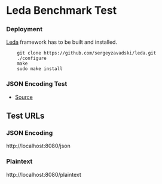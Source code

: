 # Leda  Benchmark Test


### Deployment

[Leda](https://github.com/sergeyzavadski/leda) framework has to be built  and installed. 
        
        git clone https://github.com/sergeyzavadski/leda.git
        ./configure
        make
        sudo make install       

    
### JSON Encoding Test

* [Source](app.moon)    


## Test URLs
### JSON Encoding 

http://localhost:8080/json



### Plaintext 

http://localhost:8080/plaintext
